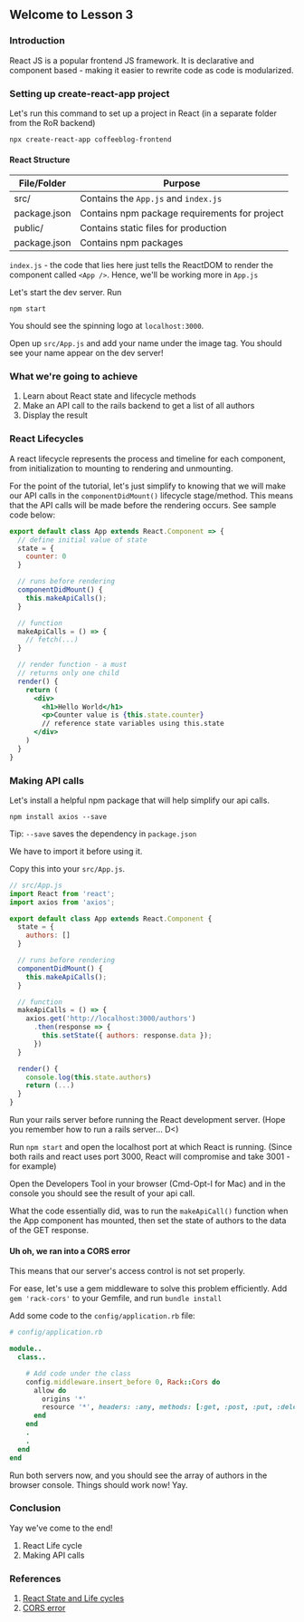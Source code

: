 ## Welcome to Lesson 3

### Introduction
React JS is a popular frontend JS framework. It is declarative and component based - making it easier to rewrite code as code is modularized.

### Setting up create-react-app project
Let's run this command to set up a project in React (in a separate folder from the RoR backend)
```
npx create-react-app coffeeblog-frontend
```

#### React Structure
| File/Folder | Purpose |
| - | - |
| src/ | Contains the `App.js` and `index.js`|
| package.json | Contains npm package requirements for project | 
| public/| Contains static files for production |
| package.json| Contains npm packages |

`index.js` - the code that lies here just tells the ReactDOM to render the component called `<App />`. Hence, we'll be working more in `App.js`

Let's start the dev server. Run
```
npm start
```

You should see the spinning logo at `localhost:3000`. 

Open up `src/App.js` and add your name under the image tag. You should see your name appear on the dev server! 

### What we're going to achieve
1. Learn about React state and lifecycle methods
2. Make an API call to the rails backend to get a list of all authors
3. Display the result 

### React Lifecycles
A react lifecycle represents the process and timeline for each component, from initialization to mounting to rendering and unmounting.

For the point of the tutorial, let's just simplify to knowing that we will make our API calls in the `componentDidMount()` lifecycle stage/method. This means that the API calls will be made before the rendering occurs. See sample code below:

```jsx
export default class App extends React.Component => {
  // define initial value of state
  state = {
    counter: 0
  }

  // runs before rendering
  componentDidMount() {
    this.makeApiCalls();
  }

  // function
  makeApiCalls = () => {
    // fetch(...)
  }

  // render function - a must
  // returns only one child
  render() {
    return (
      <div>
        <h1>Hello World</h1>
        <p>Counter value is {this.state.counter}
        // reference state variables using this.state
      </div>
    )
  }
}
```

### Making API calls
Let's install a helpful npm package that will help simplify our api calls.
```
npm install axios --save
```
Tip: `--save` saves the dependency in `package.json`

We have to import it before using it.

Copy this into your `src/App.js`.

```jsx
// src/App.js
import React from 'react';
import axios from 'axios';

export default class App extends React.Component {
  state = {
    authors: []
  }

  // runs before rendering
  componentDidMount() {
    this.makeApiCalls();
  }

  // function
  makeApiCalls = () => {
    axios.get('http://localhost:3000/authors')
      .then(response => {
        this.setState({ authors: response.data });
      })
  }

  render() {
    console.log(this.state.authors)
    return (...)
  }
}
```

Run your rails server before running the React development server. (Hope you remember how to run a rails server... D<)

Run `npm start` and open the localhost port at which React is running. (Since both rails and react uses port 3000, React will compromise and take 3001 - for example)

Open the Developers Tool in your browser (Cmd-Opt-I for Mac) and in the console you should see the result of your api call.

What the code essentially did, was to run the `makeApiCall()` function when the App component has mounted, then set the state of authors to the data of the GET response.

#### Uh oh, we ran into a CORS error
This means that our server's access control is not set properly.

For ease, let's use a gem middleware to solve this problem efficiently.
Add `gem 'rack-cors'` to your Gemfile, and run `bundle install`

Add some code to the `config/application.rb` file:

```ruby
# config/application.rb

module..
  class..

    # Add code under the class 
    config.middleware.insert_before 0, Rack::Cors do
      allow do
        origins '*'
        resource '*', headers: :any, methods: [:get, :post, :put, :delete, :options]
      end
    end
    .
    .
  end
end

```

Run both servers now, and you should see the array of authors in the browser console. Things should work now! Yay.

### Conclusion
Yay we've come to the end!

1. React Life cycle
2. Making API calls

### References
1. [React State and Life cycles](
https://outline.com/LnTXGC)
2. [CORS error](https://medium.com/@Nicholson85/handling-cors-issues-in-your-rails-api-120dfbcb8a24)